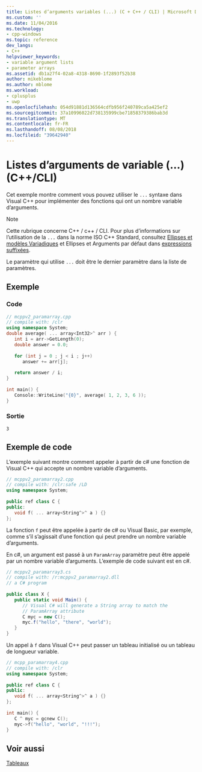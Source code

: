 ```yaml
---
title: Listes d’arguments variables (...) (C + C++ / CLI) | Microsoft Docs
ms.custom: ''
ms.date: 11/04/2016
ms.technology:
- cpp-windows
ms.topic: reference
dev_langs:
- C++
helpviewer_keywords:
- variable argument lists
- parameter arrays
ms.assetid: db1a27f4-02a8-4318-8690-1f2893f52b38
author: mikeblome
ms.author: mblome
ms.workload:
- cplusplus
- uwp
ms.openlocfilehash: 054d91881d136564cdfb956f240789ca5a425ef2
ms.sourcegitcommit: 37a10996022d738135999cbe71858379386bab3d
ms.translationtype: MT
ms.contentlocale: fr-FR
ms.lasthandoff: 08/08/2018
ms.locfileid: "39642940"
---
```

# <a name="variable-argument-lists--ccli"></a>Listes d’arguments de variable (...) (C++/CLI)
Cet exemple montre comment vous pouvez utiliser le `...` syntaxe dans Visual C++ pour implémenter des fonctions qui ont un nombre variable d’arguments.  
  
> [!NOTE]
>  Cette rubrique concerne C++ / c++ / CLI. Pour plus d’informations sur l’utilisation de la `...` dans la norme ISO C++ Standard, consultez [Ellipses et modèles Variadiques](../cpp/ellipses-and-variadic-templates.md) et Ellipses et Arguments par défaut dans [expressions suffixées](../cpp/postfix-expressions.md).  
  
 Le paramètre qui utilise `...` doit être le dernier paramètre dans la liste de paramètres.  
  
## <a name="example"></a>Exemple  
  
### <a name="code"></a>Code  
  
```cpp  
// mcppv2_paramarray.cpp  
// compile with: /clr  
using namespace System;  
double average( ... array<Int32>^ arr ) {  
   int i = arr->GetLength(0);  
   double answer = 0.0;  
  
   for (int j = 0 ; j < i ; j++)  
      answer += arr[j];  
  
   return answer / i;  
}  
  
int main() {  
   Console::WriteLine("{0}", average( 1, 2, 3, 6 ));  
}  
```  
  
### <a name="output"></a>Sortie  
  
```  
3  
```  
  
## <a name="code-example"></a>Exemple de code  
 L’exemple suivant montre comment appeler à partir de c# une fonction de Visual C++ qui accepte un nombre variable d’arguments.  
  
```cpp  
// mcppv2_paramarray2.cpp  
// compile with: /clr:safe /LD  
using namespace System;  
  
public ref class C {  
public:   
   void f( ... array<String^>^ a ) {}  
};  
```  
  
 La fonction `f` peut être appelée à partir de c# ou Visual Basic, par exemple, comme s’il s’agissait d’une fonction qui peut prendre un nombre variable d’arguments.  
  
 En c#, un argument est passé à un `ParamArray` paramètre peut être appelé par un nombre variable d’arguments. L’exemple de code suivant est en c#.  
  
```cs  
// mcppv2_paramarray3.cs  
// compile with: /r:mcppv2_paramarray2.dll  
// a C# program  
  
public class X {  
   public static void Main() {  
      // Visual C# will generate a String array to match the   
      // ParamArray attribute  
      C myc = new C();  
      myc.f("hello", "there", "world");  
   }  
}  
```  
  
 Un appel à `f` dans Visual C++ peut passer un tableau initialisé ou un tableau de longueur variable.  
  
```cpp  
// mcpp_paramarray4.cpp  
// compile with: /clr  
using namespace System;  
  
public ref class C {  
public:   
   void f( ... array<String^>^ a ) {}  
};  
  
int main() {  
   C ^ myc = gcnew C();  
   myc->f("hello", "world", "!!!");  
}  
```  
  
## <a name="see-also"></a>Voir aussi  
 [Tableaux](../windows/arrays-cpp-component-extensions.md)